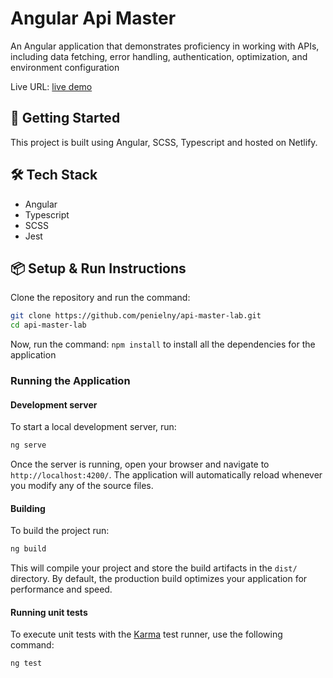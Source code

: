 # Angular Api Master

An Angular application that demonstrates proficiency in working with
APIs, including data fetching, error handling, authentication, optimization, and
environment configuration

Live URL: [live demo](https://api-lab.netlify.app)



## 🚀 Getting Started

This project is built using Angular, SCSS, Typescript and hosted on Netlify.

## 🛠️ Tech Stack

- Angular
- Typescript
- SCSS
- Jest

## 📦 Setup & Run Instructions

Clone the repository and run the command:

```sh
git clone https://github.com/penielny/api-master-lab.git
cd api-master-lab
```

Now, run the command:
`npm install` to install all the dependencies for the application

### Running the Application

#### Development server

To start a local development server, run:

```bash
ng serve
```

Once the server is running, open your browser and navigate to `http://localhost:4200/`. The application will automatically reload whenever you modify any of the source files.



#### Building

To build the project run:

```bash
ng build
```

This will compile your project and store the build artifacts in the `dist/` directory. By default, the production build optimizes your application for performance and speed.

#### Running unit tests

To execute unit tests with the [Karma](https://karma-runner.github.io) test runner, use the following command:

```bash
ng test
```


